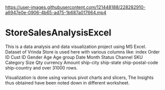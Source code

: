 

https://user-images.githubusercontent.com/121448188/228282910-a6947e0e-0906-4b65-ad75-1b687a017664.mp4

# StoreSalesAnalysisExcel
This is a data analysis and data visualization project using MS Excel. Dataset of Vrinda Store is used here with various columns like:
index	Order ID	Cust ID	Gender	Age	Age group	Date	Month	Status	Channel 	SKU	Category	Size	Qty	currency	Amount	ship-city	ship-state	ship-postal-code	ship-country	and over 31000 rows. 

Visualization is done using various pivot charts and slicers,
The Insights thus obtained have been noted down in different worksheet.
